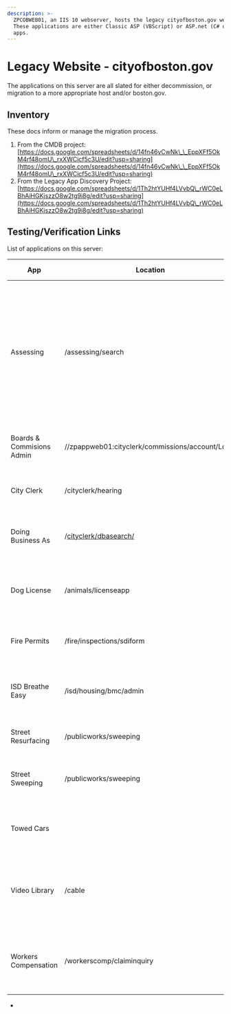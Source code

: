 ```yaml
---
description: >-
  ZPCOBWEB01, an IIS 10 webserver, hosts the legacy cityofboston.gov website.
  These applications are either Classic ASP (VBScript) or ASP.net (C# or VB.net)
  apps.
---
```


# Legacy Website - cityofboston.gov

The applications on this server are all slated for either decommission, or migration to a more appropriate host and/or boston.gov.&#x20;

## Inventory

These docs inform or manage the migration process.

1. From the CMDB project: [https://docs.google.com/spreadsheets/d/14fn46vCwNk\_\_EppXFf5OkM4rf48omU\_rxXWCicf5c3U/edit?usp=sharing](https://docs.google.com/spreadsheets/d/14fn46vCwNk\_\_EppXFf5OkM4rf48omU\_rxXWCicf5c3U/edit?usp=sharing)
2. From the Legacy App Discovery Project:\
   [https://docs.google.com/spreadsheets/d/1Th2htYUHf4LVvbQ\_rWC0eLBhAiHGKjszzO8w2tg9i8g/edit?usp=sharing](https://docs.google.com/spreadsheets/d/1Th2htYUHf4LVvbQ\_rWC0eLBhAiHGKjszzO8w2tg9i8g/edit?usp=sharing)

## Testing/Verification Links

List of applications on this server:

<table data-full-width="true"><thead><tr><th width="227">App</th><th width="193.5">Location</th><th width="263">Test Page/Links</th><th>Notes</th></tr></thead><tbody><tr><td>Assessing</td><td>/assessing/search</td><td><p>use parcel 05204203000 or 0100010000</p><ul><li><a href="https://www.cityofboston.gov/assessing/search">Homepage</a></li><li><a href="https://www.cityofboston.gov/assessing/search/?q=0504203000">Property Search</a> by pid</li><li><a href="https://www.cityofboston.gov/assessing/search/?owner=OLDE%20TOWN%20TEAM%20REALTY%20TRUST">Property Search</a> by owner</li><li><a href="https://www.cityofboston.gov/assessing/search/?pid=0504203000">Property View</a></li><li><a href="http://app01.cityofboston.gov/AssessingMap/?find=0504203000">map</a></li></ul></td><td></td></tr><tr><td>Boards &#x26; Commisions Admin</td><td>//zpappweb01:cityclerk/commissions/account/Login</td><td><ul><li><a href="http://zpappweb01/cityclerk/commissions/account/Login?ReturnUrl=%2Fcityclerk%2Fcommissions%2F">Admin</a></li></ul></td><td>Note this is <strong>not</strong> on <strong>ZPCOBWEB01</strong>, it is on <mark style="color:red;"><strong>ZPAPPWEB01</strong></mark></td></tr><tr><td>City Clerk</td><td>/cityclerk/hearing</td><td><ul><li><a href="https://www.cityofboston.gov/cityclerk/hearing/see.asp?type=ag">Council Meeting Agenda</a></li></ul></td><td></td></tr><tr><td>Doing Business As</td><td>/<a href="https://www.cityofboston.gov/cityclerk/dbasearch/">cityclerk/dbasearch/</a></td><td><p>use business name = "Tow"</p><ul><li><a href="https://www.cityofboston.gov/cityclerk/dbasearch/">Search tool</a></li></ul></td><td></td></tr><tr><td>Dog License</td><td>/animals/licenseapp</td><td><ul><li>use tag A-01036 name Juniper</li><li><a href="https://www.cityofboston.gov/animals/licenseapp/Default.aspx">Application</a></li></ul></td><td></td></tr><tr><td>Fire Permits</td><td>/fire/inspections/sdiform</td><td><ul><li><a href="http://documents.boston.gov/images_documents/RPT%20-%20Fleet%20Counselor%20Services_tcm3-8598.pdf">documents</a></li><li><a href="https://www.cityofboston.gov/fire/inspections/sdiform/firerequest.aspx">request form</a></li></ul></td><td></td></tr><tr><td>ISD Breathe Easy</td><td>/isd/housing/bmc/admin</td><td><p>Use RichardO / test</p><ul><li><a href="https://www.cityofboston.gov/isd/housing/bmc/admin/login.asp">Admin Login</a></li></ul></td><td></td></tr><tr><td>Street Resurfacing</td><td>/publicworks/sweeping</td><td><ul><li><a href="https://www.cityofboston.gov/publicworks/sweeping/Resurfacing.aspx">Homepage</a></li></ul></td><td><ul><li>Classic ASP app</li></ul></td></tr><tr><td>Street Sweeping</td><td>/publicworks/sweeping</td><td><ul><li><a href="https://www.cityofboston.gov/publicworks/sweeping/">Search</a></li><li><a href="https://www.cityofboston.gov/publicworks/sweeping/lyris.asp?email=lisaur1@yahoo.com&#x26;date=04/17/2023">Email Alerts</a></li><li><a href="https://localhost/publicworks/sweeping/admin/Default.aspx">Admin</a></li></ul></td><td><ul><li>aspx (c#) app</li></ul></td></tr><tr><td>Towed Cars</td><td></td><td><p>use plate 123456</p><ul><li><a href="https://www.cityofboston.gov/towing/search/">Search</a></li></ul></td><td></td></tr><tr><td>Video Library</td><td>/cable</td><td><p>Use "street" and "Public Works"</p><ul><li><a href="https://www.cityofboston.gov/cable/video_library.asp">Search</a></li><li><a href="https://www.cityofboston.gov/cable/video_library.asp?id=57241">Example Video</a></li></ul></td><td></td></tr><tr><td>Workers Compensation</td><td>/workerscomp/claiminquiry</td><td><p>Login details in dashlane</p><ul><li><a href="https://www.cityofboston.gov/workerscomp/claiminquiry/">Homepage</a></li><li><a href="https://www.cityofboston.gov/workerscomp/claiminquiry/login.aspx">Admin Login</a></li></ul></td><td></td></tr></tbody></table>

*
